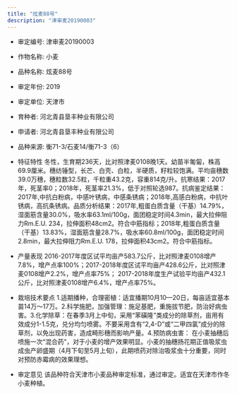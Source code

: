 ```yaml
---
title: "炫麦88号"
description: "津审麦20190003"
---
```

* 审定编号:  津审麦20190003

*  作物名称:  小麦

*  品种名称:  炫麦88号

*  审定年份:  2019

*  审定单位:  天津市

* 育种者:  河北青县垦丰种业有限公司

*  申请者:  河北青县垦丰种业有限公司

*  品种来源:  衡71-3/石麦14/衡71-3（6）

*  特征特性
冬性，生育期236天，比对照津麦0108晚1天。幼苗半匍匐，株高69.9厘米。穗纺锤型，长芒、白壳、白粒，半硬质，籽粒较饱满。平均亩穗数39.0万穗，穗粒数32.5粒，千粒重43.2克，容重814克/升。抗寒结果：2017年，死茎率0；2018年，死茎率21.3%，低于对照轮选987。抗病鉴定结果：2017年,中抗白粉病，中感叶锈病，中感条锈病；2018年,高感白粉病，中抗叶锈病，高抗条锈病。品质分析结果：2017年,粗蛋白质含量（干基）14.79%，湿面筋含量30.0%，吸水率63.1ml/100g，面团稳定时间4.3min，最大拉伸阻力Rm.E.U. 234，拉伸面积48cm2。符合中筋指标；2018年,粗蛋白质含量（干基）13.83%，湿面筋含量28.7%，吸水率60.8ml/100g，面团稳定时间2.8min，最大拉伸阻力Rm.E.U. 178，拉伸面积43cm2。符合中筋指标。

*  产量表现
2016-2017年度区试平均亩产583.7公斤，比对照津麦0108增产7.8%，增产点率100%；2017-2018年度区试平均亩产428.6公斤，比对照津麦0108增产2.2%，增产点率75%； 2017-2018年度生产试验平均亩产432.1公斤，比对照津麦0108增产6.4%，增产点率75%。

*  栽培技术要点
1.适期播种，合理密植：适宜播期10月10—20日，每亩适宜基本苗14万～17万。2.科学施肥，加强管理：施足基肥，重施拔节肥，防治好病虫害。3.化学除草：在春季3月上中旬，采用“苯磺隆”类成分的除草剂，亩用有效成分1-1.5克，兑分均匀喷雾。不要采用含有“2,4-D”或“二甲四氯”成分的除草剂，以免出现药害，造成畸形穗而影响产量。4.预防病虫害： 在小麦抽穗后喷施一次“混合药”，对于小麦的增产效果明显。小麦的抽穗扬花期正值吸浆虫成虫产卵盛期（4月下旬至5月上旬），此期喷药对除治吸浆虫十分重要，同时对预防赤霉病的效果理想。

*  审定意见
该品种符合天津市小麦品种审定标准，通过审定。适宜在天津市作冬小麦种植。
